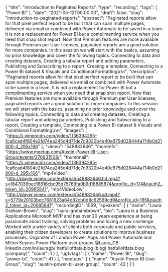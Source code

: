 {
  "title": "Introduction to Paginated Reports",
  "type": "recording",
  "tags": [
    "Power BI"
  ],
  "date": "2021-05-12T00:00:00",
  "draft": false,
  "slug": "introduction-to-paginated-reports",
  "abstract": "Paginated reports allow for that pixel perfect report to be built that can span multiple pages, delivered via email or combined with Power Automate to be saved in a team. It is not a replacement for Power BI but a complimenting service when you need that snap shot report. Now that Premium features are more available through Premium per User licenses, paginated reports are a good solution for more companies. In this session we will start with the basics, assuming no prior knowledge and cover the following topics. Connecting to data and creating datasets, Creating a tabular report and adding parameters, Publishing and Subscribing to a report, Creating a template, Connecting to a Power BI dataset & Visuals and Conditional Formatting\r\n",
  "description": "Paginated reports allow for that pixel perfect report to be built that can span multiple pages, delivered via email or combined with Power Automate to be saved in a team. It is not a replacement for Power BI but a complimenting service when you need that snap shot report. Now that Premium features are more available through Premium per User licenses, paginated reports are a good solution for more companies. In this session we will start with the basics, assuming no prior knowledge and cover the following topics. Connecting to data and creating datasets, Creating a tabular report and adding parameters, Publishing and Subscribing to a report, Creating a template, Connecting to a Power BI dataset & Visuals and Conditional Formatting\r\n",
  "images": [
    "https://i.vimeocdn.com/video/1136394295-1ca6cad4f804e2fd74ea245d4d71de7d9320b4e40e675d028444a714b0d21800-d_295x166"
  ],
  "vimeo": "548883646",
  "moreinfo": "https://www.meetup.com/Austin-Power-BI-User-Group/events/276831508/",
  "thumbnail": "https://i.vimeocdn.com/video/1136394295-1ca6cad4f804e2fd74ea245d4d71de7d9320b4e40e675d028444a714b0d21800-d_295x166",
  "mp4Video": "http://player.vimeo.com/external/548883646.hd.mp4?s=f847039bec16816cbc95d75769fa0b9d18885874&profile_id=174&oauth2_token_id=20985841",
  "mp4VideoLow": "http://player.vimeo.com/external/548883646.sd.mp4?s=5779e20103bdc7681623a64d82cb0d8c62569cd9&profile_id=165&oauth2_token_id=20985841",
  "recordingID": 1069,
  "speakers": [
    {
      "name": "Laura Graham-Brown",
      "slug": "laura-grahambrown",
      "bio": "Laura is a Business Applications Microsoft MVP and has over 20 years experience at being passionate about training, solving problems and loving a new challenge. Worked with a wide variety of clients both corporate and public services, enabling their citizen developers to create solutions to improve business processes. Organizer of London Power Apps and Power Automate and Milton Keynes Power Platform user groups @Laura_GB linkedin.com/in/lauragb/ hatfullofdata.blog (blog) hatfullofdata.blog (company)",
      "count": 1
    }
  ],
  "ugtvtags": [
    {
      "name": "Power BI",
      "slug": "power-bi",
      "count": 41
    }
  ],
  "meetups": [
    {
      "name": "Austin Power BI User Group",
      "slug": "austin-power-bi-user-group",
      "count": 42
    }
  ]
}